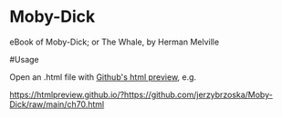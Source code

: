 # Moby-Dick
eBook of Moby-Dick; or The Whale, by Herman Melville

#Usage

Open an .html file with [Github's html preview][1], e.g.

<https://htmlpreview.github.io/?https://github.com/jerzybrzoska/Moby-Dick/raw/main/ch70.html>



[1]: https://htmlpreview.github.io/?
